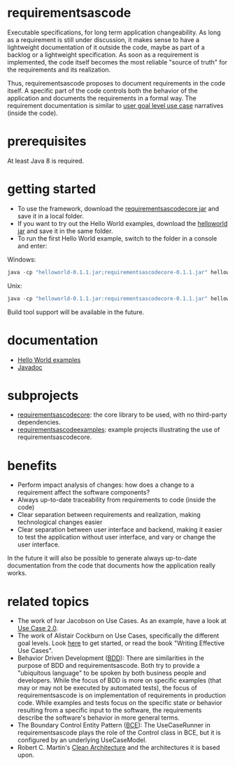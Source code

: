 # requirementsascode
Executable specifications, for long term application changeability.
As long as a requirement is still under discussion, it makes sense to have a lightweight documentation of it outside the code, maybe as part of a backlog or a lightweight specification.
As soon as a requirement is implemented, the code itself becomes the most reliable "source of truth" for the requirements and its realization.

Thus, requirementsascode proposes to document requirements in the code itself. A specific part of the code controls both the behavior of the application and documents the requirements in a formal way. The requirement documentation is similar to [user goal level use case](https://en.wikipedia.org/wiki/Use_case#Goal_levels) narratives (inside the code).

# prerequisites
At least Java 8 is required.

# getting started
* To use the framework, download the [requirementsascodecore jar](https://github.com/bertilmuth/requirementsascode/releases/download/v0.1.1/requirementsascodecore-0.1.1.jar) and save it in a local folder.
* If you want to try out the Hello World examples, download the [helloworld jar](https://github.com/bertilmuth/requirementsascode/releases/download/v0.1.1/helloworld-0.1.1.jar) and save it in the same folder.
* To run the first Hello World example, switch to the folder in a console and enter: 

Windows:
``` java
java -cp "helloworld-0.1.1.jar;requirementsascodecore-0.1.1.jar" helloworld.HelloWorld01_PrintHelloUserExample
```
Unix:
``` java
java -cp "helloworld-0.1.1.jar:requirementsascodecore-0.1.1.jar" helloworld.HelloWorld01_PrintHelloUserExample
```

Build tool support will be available in the future.

# documentation
* [Hello World examples](https://github.com/bertilmuth/requirementsascode/tree/master/requirementsascodeexamples/helloworld)
* [Javadoc](https://github.com/bertilmuth/requirementsascode/releases/download/v0.1.1/requirementsascodecore-0.1.1-javadoc.jar)

# subprojects
* [requirementsascodecore](https://github.com/bertilmuth/requirementsascode/tree/master/requirementsascodecore): the core library to be used, with no third-party dependencies.
* [requirementsascodeexamples](https://github.com/bertilmuth/requirementsascode/tree/master/requirementsascodeexamples): example projects illustrating the use of requirementsascodecore.

# benefits
* Perform impact analysis of changes: how does a change to a requirement affect the software components?
* Always up-to-date traceability from requirements to code (inside the code)
* Clear separation between requirements and realization, making technological changes easier
* Clear separation between user interface and backend, making it easier to test the application without user interface, and vary or change the user interface.

In the future it will also be possible to generate always up-to-date documentation from the code 
that documents how the application really works.

# related topics
* The work of Ivar Jacobson on Use Cases. As an example, have a look at [Use Case 2.0](https://www.ivarjacobson.com/publications/white-papers/use-case-ebook).
* The work of Alistair Cockburn on Use Cases, specifically the different goal levels. Look [here](http://alistair.cockburn.us/Use+case+fundamentals) to get started, or read the book "Writing Effective Use Cases".
* Behavior Driven Development ([BDD](https://dannorth.net/introducing-bdd/)): There are similarities in the purpose of BDD and requirementsascode. Both try to provide a "ubiquitous language" to be spoken by both business people and developers. While the focus of BDD is more on specific examples (that may or may not be executed by automated tests), the focus of requirementsascode is on implementation of requirements in production code. While examples and tests focus on the specific state or behavior resulting from a specific input to the software, the requirements describe the software's behavior in more general terms. 
* The Boundary Control Entity Pattern ([BCE](http://epf.eclipse.org/wikis/openup/core.tech.common.extend_supp/guidances/guidelines/entity_control_boundary_pattern_C4047897.html)): The UseCaseRunner in requirementsascode plays the role of the Control class in BCE, but it is configured by an underlying UseCaseModel.
* Robert C. Martin's [Clean Architecture](https://8thlight.com/blog/uncle-bob/2012/08/13/the-clean-architecture.html) and the architectures it is based upon.
